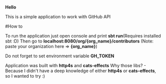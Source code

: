 **Hello**

This is a simple application to work with GitHub API

#How to

To run the application just open console and print **sbt run**(Requires installed sbt :D)
Then go to **localhost:8080/org/{org_name}/contributors** (Note: paste your organization here => **{org_name}**)

Do not forget to set environment variable **GH_TOKEN**

Application was built with **http4s** and **cats-effects**
Why those libs? - Because I didn't have a deep knowledge of either **http4s** or **cats-effects**, so I wanted to try :)